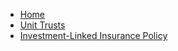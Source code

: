 - [Home](/ "Home")
- [Unit Trusts](fin/sip/sip-1-unit-trusts "Unit Trusts")
- [Investment-Linked Insurance Policy](fin/sip/sip-2-ilp "Investment-Linked Insurance Policy")

